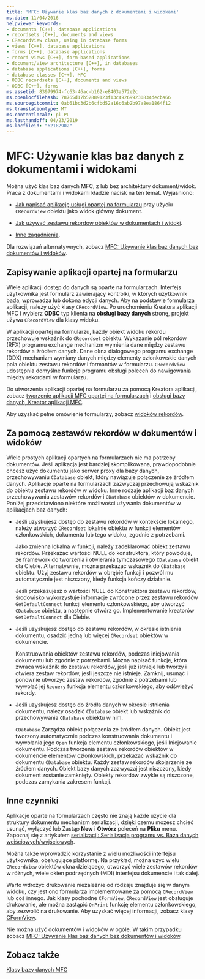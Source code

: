 ```yaml
---
title: 'MFC: Używanie klas baz danych z dokumentami i widokami'
ms.date: 11/04/2016
helpviewer_keywords:
- documents [C++], database applications
- recordsets [C++], documents and views
- CRecordView class, using in database forms
- views [C++], database applications
- forms [C++], database applications
- record views [C++], form-based applications
- document/view architecture [C++], in databases
- database applications [C++], forms
- database classes [C++], MFC
- ODBC recordsets [C++], documents and views
- ODBC [C++], forms
ms.assetid: 83979974-fc63-46ac-b162-e8403a572e2c
ms.openlocfilehash: 78765d17b52889123f13c492699230834decba66
ms.sourcegitcommit: 0ab61bc3d2b6cfbd52a16c6ab2b97a8ea1864f12
ms.translationtype: MT
ms.contentlocale: pl-PL
ms.lasthandoff: 04/23/2019
ms.locfileid: "62182902"
---
```

# <a name="mfc-using-database-classes-with-documents-and-views"></a>MFC: Używanie klas baz danych z dokumentami i widokami

Można użyć klas baz danych MFC, z lub bez architektury dokument/widok. Praca z dokumentami i widokami kładzie nacisk na ten temat. Wyjaśniono:

- [Jak napisać aplikację usługi opartej na formularzu](#_core_writing_a_form.2d.based_application) przy użyciu `CRecordView` obiektu jako widok główny dokument.

- [Jak używać zestawu rekordów obiektów w dokumentach i widoki](#_core_using_recordsets_in_documents_and_views).

- [Inne zagadnienia](#_core_other_factors).

Dla rozwiązań alternatywnych, zobacz [MFC: Używanie klas baz danych bez dokumentów i widoków](../data/mfc-using-database-classes-without-documents-and-views.md).

##  <a name="_core_writing_a_form.2d.based_application"></a> Zapisywanie aplikacji opartej na formularzu

Wiele aplikacji dostęp do danych są oparte na formularzach. Interfejs użytkownika jest formularz zawierający kontrolki, w których użytkownik bada, wprowadza lub dokona edycji danych. Aby na podstawie formularza aplikacji, należy użyć klasy `CRecordView`. Po uruchomieniu Kreatora aplikacji MFC i wybierz **ODBC** typ klienta na **obsługi bazy danych** stronę, projekt używa `CRecordView` dla klasy widoku.

W aplikacji opartej na formularzu, każdy obiekt widoku rekordu przechowuje wskaźnik do `CRecordset` obiektu. Wykazanie pól rekordów (RFX) programu exchange mechanizm wymienia dane między zestawu rekordów a źródłem danych. Dane okna dialogowego programu exchange (DDX) mechanizm wymiany danych między elementy członkowskie danych pola obiektu zestawu rekordów i formantów w formularzu. `CRecordView` udostępnia domyślne funkcje programu obsługi poleceń do nawigowania między rekordami w formularzu.

Do utworzenia aplikacji opartej na formularzu za pomocą Kreatora aplikacji, zobacz [tworzenie aplikacji MFC opartej na formularzach](../mfc/reference/creating-a-forms-based-mfc-application.md) i [obsługi bazy danych, Kreator aplikacji MFC](../mfc/reference/database-support-mfc-application-wizard.md).

Aby uzyskać pełne omówienie formularzy, zobacz [widoków rekordów](../data/record-views-mfc-data-access.md).

##  <a name="_core_using_recordsets_in_documents_and_views"></a> Za pomocą zestawów rekordów w dokumentów i widoków

Wiele prostych aplikacji opartych na formularzach nie ma potrzeby dokumentów. Jeśli aplikacja jest bardziej skomplikowana, prawdopodobnie chcesz użyć dokumentu jako serwer proxy dla bazy danych, przechowywaniu `CDatabase` obiekt, który nawiązuje połączenie ze źródłem danych. Aplikacje oparte na formularzach zazwyczaj przechowują wskaźnik do obiektu zestawu rekordów w widoku. Inne rodzaje aplikacji baz danych przechowywania zestawów rekordów i `CDatabase` obiektów w dokumencie. Poniżej przedstawiono niektóre możliwości używania dokumentów w aplikacjach baz danych:

- Jeśli uzyskujesz dostęp do zestawu rekordów w kontekście lokalnego, należy utworzyć `CRecordset` lokalnie obiektu w funkcji elementów członkowskich, dokumentu lub tego widoku, zgodnie z potrzebami.

   Jako zmienna lokalna w funkcji, należy zadeklarować obiekt zestawu rekordów. Przekazać wartości NULL do konstruktora, który powoduje, że framework do tworzenia i otwierania tymczasowego `CDatabase` obiekt dla Ciebie. Alternatywnie, można przekazać wskaźnik do `CDatabase` obiektu. Użyj zestawu rekordów w obrębie funkcji i pozwól mu automatycznie jest niszczony, kiedy funkcja kończy działanie.

   Jeśli przekazujesz o wartości NULL do Konstruktora zestawu rekordów, środowisko wykorzystuje informacje zwrócone przez zestawu rekordów `GetDefaultConnect` funkcji elementu członkowskiego, aby utworzyć `CDatabase` obiektu, a następnie otwórz go. Implementowanie kreatorów `GetDefaultConnect` dla Ciebie.

- Jeśli uzyskujesz dostęp do zestawu rekordów, w okresie istnienia dokumentu, osadzić jedną lub więcej `CRecordset` obiektów w dokumencie.

   Konstruowania obiektów zestawu rekordów, podczas inicjowania dokumentu lub zgodnie z potrzebami. Można napisać funkcję, która zwraca wskaźnik do zestawu rekordów, jeśli już istnieje lub tworzy i otwiera zestaw rekordów, jeśli jeszcze nie istnieje. Zamknij, usunąć i ponownie utworzyć zestaw rekordów, zgodnie z potrzebami lub wywołać jej `Requery` funkcja elementu członkowskiego, aby odświeżyć rekordy.

- Jeśli uzyskujesz dostęp do źródła danych w okresie istnienia dokumentu, należy osadzić `CDatabase` obiekt lub wskaźnik do przechowywania `CDatabase` obiektu w nim.

   `CDatabase` Zarządza obiekt połączenia ze źródłem danych. Obiekt jest tworzony automatycznie podczas konstruowania dokumentu i wywołania jego `Open` funkcja elementu członkowskiego, jeśli Inicjowanie dokumentu. Podczas tworzenia zestawu rekordów obiektów w dokumencie elementów członkowskich, przekazać wskaźnik do dokumentu `CDatabase` obiektu. Każdy zestaw rekordów skojarzenie ze źródłem danych. Obiekt bazy danych zazwyczaj jest niszczony, kiedy dokument zostanie zamknięty. Obiekty rekordów zwykle są niszczone, podczas zamykania zakresem funkcji.

##  <a name="_core_other_factors"></a> Inne czynniki

Aplikacje oparte na formularzach często nie znają każde użycie dla struktury dokumentu mechanizm serializacji, dzięki czemu możesz chcieć usunąć, wyłączyć lub Zastąp **New** i **Otwórz** poleceń na **Pliku** menu. Zapoznaj się z artykułem [serializacji: Serializacja programu vs. Baza danych wejściowych/wyjściowych](../mfc/serialization-serialization-vs-database-input-output.md).

Można także wprowadzić korzystanie z wielu możliwości interfejsu użytkownika, obsługujące platformę. Na przykład, można użyć wielu `CRecordView` obiektów okna dzielącego, otworzyć wiele zestawów rekordów w różnych, wiele okien podrzędnych (MDI) interfejsu dokumencie i tak dalej.

Warto wdrożyć drukowanie niezależnie od rodzaju znajduje się w danym widoku, czy jest ono formularza implementowane za pomocą `CRecordView` lub coś innego. Jak klasy pochodne `CFormView`, `CRecordView` jest obsługuje drukowanie, ale można zastąpić `OnPrint` funkcję elementu członkowskiego, aby zezwolić na drukowanie. Aby uzyskać więcej informacji, zobacz klasy [CFormView](../mfc/reference/cformview-class.md).

Nie można użyć dokumentów i widoków w ogóle. W takim przypadku zobacz [MFC: Używanie klas baz danych bez dokumentów i widoków](../data/mfc-using-database-classes-without-documents-and-views.md).

## <a name="see-also"></a>Zobacz także

[Klasy bazy danych MFC](../data/mfc-database-classes-odbc-and-dao.md)